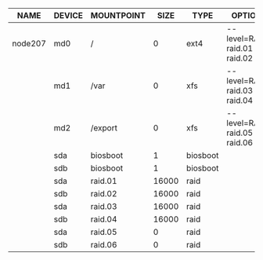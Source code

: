 | NAME | DEVICE | MOUNTPOINT | SIZE | TYPE | OPTIONS |
| ---- | ------ | ---------- | ---- | ---- | ------- |
| node207 | md0 | / | 0 | ext4 | --level=RAID1 raid.01 raid.02 |
|  | md1 | /var | 0 | xfs | --level=RAID0 raid.03 raid.04 |
|  | md2 | /export | 0 | xfs | --level=RAID1 raid.05 raid.06 |
|  | sda | biosboot | 1 | biosboot |  |
|  | sdb | biosboot | 1 | biosboot |  |
|  | sda | raid.01 | 16000 | raid |  |
|  | sdb | raid.02 | 16000 | raid |  |
|  | sda | raid.03 | 16000 | raid |  |
|  | sdb | raid.04 | 16000 | raid |  |
|  | sda | raid.05 | 0 | raid |  |
|  | sdb | raid.06 | 0 | raid |  |
